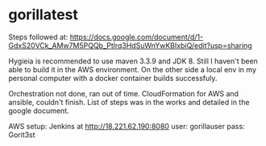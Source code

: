 # gorillatest

Steps followed at: https://docs.google.com/document/d/1-GdxS20VCk_AMw7M5PQQb_Ptlrq3HdSuWnYwKBIxbiQ/edit?usp=sharing

Hygieia is recommended to use maven 3.3.9 and JDK 8. Still I haven't been able to build it in the AWS environment. On the other side a local env in my personal computer with a docker container builds successfuly.

Orchestration not done, ran out of time.
CloudFormation for AWS and ansible, couldn't finish. List of steps was in the works and detailed in the google document.

AWS setup:
Jenkins at http://18.221.62.190:8080
user: gorillauser
pass: Gorit3st


